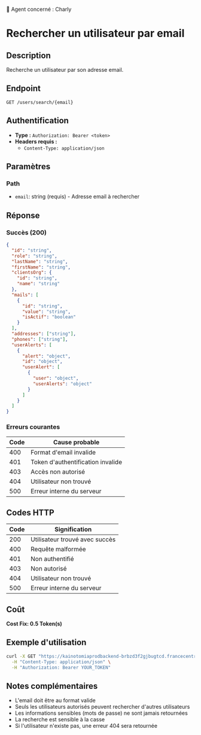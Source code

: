 🧠 Agent concerné : Charly
# Rechercher un utilisateur par email

## Description
Recherche un utilisateur par son adresse email.

## Endpoint
```
GET /users/search/{email}
```

## Authentification
- **Type :** `Authorization: Bearer <token>`
- **Headers requis :**
  - `Content-Type: application/json`

## Paramètres

### Path
- `email`: string (requis) - Adresse email à rechercher

## Réponse

### Succès (200)
```json
{
  "id": "string",
  "role": "string",
  "lastName": "string",
  "firstName": "string",
  "clientsOrg": {
    "id": "string",
    "name": "string"
  },
  "mails": [
    {
      "id": "string",
      "value": "string",
      "isActif": "boolean"
    }
  ],
  "addresses": ["string"],
  "phones": ["string"],
  "userAlerts": [
    {
      "alert": "object",
      "id": "object",
      "userAlert": [
        {
          "user": "object",
          "userAlerts": "object"
        }
      ]
    }
  ]
}
```

### Erreurs courantes

| Code | Cause probable |
|------|----------------|
| 400 | Format d'email invalide |
| 401 | Token d'authentification invalide |
| 403 | Accès non autorisé |
| 404 | Utilisateur non trouvé |
| 500 | Erreur interne du serveur |

## Codes HTTP

| Code | Signification |
|------|---------------|
| 200 | Utilisateur trouvé avec succès |
| 400 | Requête malformée |
| 401 | Non authentifié |
| 403 | Non autorisé |
| 404 | Utilisateur non trouvé |
| 500 | Erreur interne du serveur |

## Coût
**Cost Fix: 0.5 Token(s)**

## Exemple d'utilisation

```bash
curl -X GET "https://kainotomiaprodbackend-brbzd3f2gjbugtcd.francecentral-01.azurewebsites.net/users/search/mailittryit@mail.comm" \
  -H "Content-Type: application/json" \
  -H "Authorization: Bearer YOUR_TOKEN"
```

## Notes complémentaires
- L'email doit être au format valide
- Seuls les utilisateurs autorisés peuvent rechercher d'autres utilisateurs
- Les informations sensibles (mots de passe) ne sont jamais retournées
- La recherche est sensible à la casse
- Si l'utilisateur n'existe pas, une erreur 404 sera retournée 